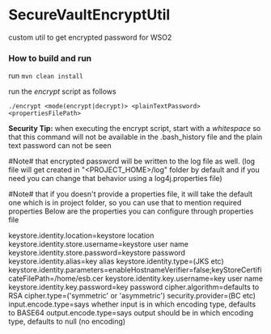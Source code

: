# SecureVaultEncryptUtil

custom util to get encrypted password for WSO2

### How to build and run
run `mvn clean install`

run the *encrypt* script as follows

`./encrypt <mode(encrypt|decrypt)> <plainTextPassword> <propertiesFilePath>`

**Security Tip:** when executing the encrypt script, start with a *whitespace* so that this command will not be available in the .bash_history file
and the plain text password can not be seen

#Note# that encrypted password will be written to the log file as well. (log file will get created in "<PROJECT_HOME>/log" folder by default and if you need you can change that behavior using a log4j.properties file)

#Note# that if you doesn't provide a properties file, it will take the default one which is in project folder, so you can use that to mention required properties
Below are the properties you can configure through properties file

keystore.identity.location=keystore location
keystore.identity.store.username=keystore user name
keystore.identity.store.password=keystore password
keystore.identity.alias=key alias
keystore.identity.type=(JKS etc)
keystore.identity.parameters=enableHostnameVerifier=false;keyStoreCertificateFilePath=/home/esb.cer
keystore.identity.key.username=key user name
keystore.identity.key.password=key password
cipher.algorithm=defaults to RSA
cipher.type=('symmetric' or 'asymmetric')
security.provider=(BC etc)
input.encode.type=says whether input is in which encoding type, defaults to BASE64
output.encode.type=says output should be in which encoding type, defaults to null (no encoding)
